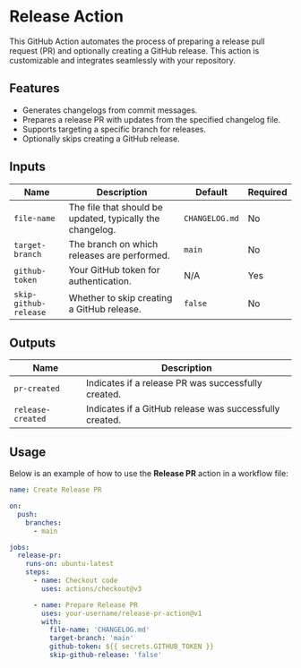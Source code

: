 # Release Action

This GitHub Action automates the process of preparing a release pull request (PR) and optionally creating a GitHub release. This action is customizable and integrates seamlessly with your repository.

## Features
- Generates changelogs from commit messages.
- Prepares a release PR with updates from the specified changelog file.
- Supports targeting a specific branch for releases.
- Optionally skips creating a GitHub release.

## Inputs

| Name                 | Description                                                | Default          | Required |
|----------------------|------------------------------------------------------------|------------------|----------|
| `file-name`          | The file that should be updated, typically the changelog.  | `CHANGELOG.md`   | No       |
| `target-branch`      | The branch on which releases are performed.                | `main`           | No       |
| `github-token`       | Your GitHub token for authentication.                      | N/A              | Yes      |
| `skip-github-release`| Whether to skip creating a GitHub release.                 | `false`          | No       |

## Outputs

| Name                | Description                                     |
|---------------------|-------------------------------------------------|
| `pr-created`        | Indicates if a release PR was successfully created. |
| `release-created`   | Indicates if a GitHub release was successfully created. |

## Usage

Below is an example of how to use the **Release PR** action in a workflow file:

```yaml
name: Create Release PR

on:
  push:
    branches:
      - main

jobs:
  release-pr:
    runs-on: ubuntu-latest
    steps:
      - name: Checkout code
        uses: actions/checkout@v3

      - name: Prepare Release PR
        uses: your-username/release-pr-action@v1
        with:
          file-name: 'CHANGELOG.md'
          target-branch: 'main'
          github-token: ${{ secrets.GITHUB_TOKEN }}
          skip-github-release: 'false'
